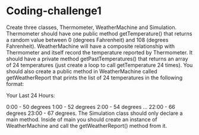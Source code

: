 # Coding-challenge1

Create three classes, Thermometer, WeatherMachine and Simulation. Thermometer should have one public method getTemperature() that returns a random value between 0 (degrees Fahrenheit) and 108 (degrees Fahrenheit). WeatherMachine will have a composite relationship with Thermometer and itself record the temperature reported by Thermometer. It should have a private method getPastTemperatures() that returns an array of 24 temperatures (just create a loop to call getTemperature 24 times). You should also create a public method in WeatherMachine called getWeatherReport that prints the list of 24 temperatures in the following format:

Your Last 24 Hours:

0:00 - 50 degrees
1:00 - 52 degrees
2:00 - 54 degrees
…
22:00 - 66 degrees
23:00 - 67 degrees.
The Simulation class should only declare a main method. Inside of main you should create an instance of WeatherMachine and call the getWeatherReport() method from it. 
